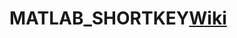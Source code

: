 # MATLAB_SHORTKEY[Wiki](https://github.com/LLiang-Li/Adapative-Controller-under-the-single-Neural-Mass-Model/wiki)
